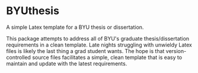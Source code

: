 # BYUthesis
A simple Latex template for a BYU thesis or dissertation.

This package attempts to address all of BYU's graduate thesis/dissertation requirements in a clean template. Late nights struggling with unwieldy Latex files is likely the last thing a grad student wants. The hope is that version-controlled source files facilitates a simple, clean template that is easy to maintain and update with the latest requirements.
